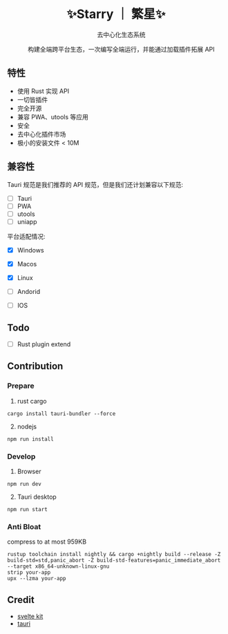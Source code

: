 <div align="center">
    <h1>✨Starry ｜ 繁星✨</h1>
    <ul>去中心化生态系统</ul>
    <ul>构建全端跨平台生态，一次编写全端运行，并能通过加载插件拓展 API </ul>
<!--   <a href="https://codecov.io/gh/SOVLOOKUP/starry">
    <img src="https://codecov.io/gh/SOVLOOKUP/starry/branch/master/graph/badge.svg?token=gtYREOVInH"/>
  </a> -->
</div>

## 特性

- 使用 Rust 实现 API
- 一切皆插件
- 完全开源
- 兼容 PWA、utools 等应用
- 安全
- 去中心化插件市场
- 极小的安装文件 < 10M

## 兼容性

Tauri 规范是我们推荐的 API 规范，但是我们还计划兼容以下规范:

- [ ] Tauri
- [ ] PWA
- [ ] utools
- [ ] uniapp

平台适配情况:

- [x] Windows

- [x] Macos

- [x] Linux

- [ ] Andorid
- [ ] IOS

## Todo

- [ ] Rust plugin extend

## Contribution

### Prepare

1. rust cargo

`cargo install tauri-bundler --force`

2. nodejs

`npm run install`

### Develop

1. Browser

`npm run dev`

2. Tauri desktop

`npm run start`

### Anti Bloat

compress to at most 959KB

```
rustup toolchain install nightly && cargo +nightly build --release -Z build-std=std,panic_abort -Z build-std-features=panic_immediate_abort --target x86_64-unknown-linux-gnu
strip your-app
upx --lzma your-app
```

## Credit

- [svelte kit](https://kit.svelte.dev/)
- [tauri](https://tauri.studio/)
